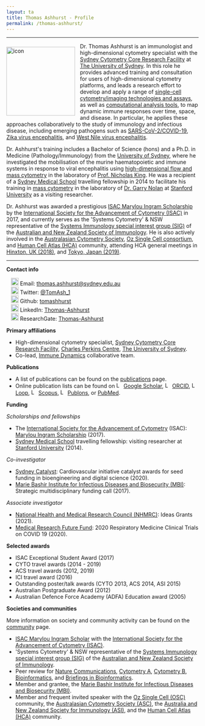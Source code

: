 ```yaml
---
layout: ta
title: Thomas Ashhurst - Profile
permalink: /thomas-ashhurst/
---
```


---

<div class='row'>
    <div class="image">
        <a href="#">
            <img src="https://raw.githubusercontent.com/tomashhurst/tomashhurst.github.io/master/images/TA%20cropped.jpg" alt="icon" width="180" align="left" style="padding-left: 0px; padding-right: 10px; padding-top: 10px; padding-bottom: 10px">
        </a>
    </div>
</div>

Dr. Thomas Ashhurst is an immunologist and high-dimensional cytometry specialist with the [Sydney Cytometry Core Research Facility](https://sydneycytometry.org.au) at [The University of Sydney](https://www.sydney.edu.au/). In this role he provides advanced training and consultation for users of high-dimensional cytometry platforms, and leads a research effort to develop and apply a range of [single-cell cytometry/imaging technologies and assays](https://tomashhurst.github.io/research/#high-dimensional-cytometry-and-imaging-technologies), as well as [computational analysis tools](https://tomashhurst.github.io/research/#computational-analysis-approaches), to map dynamic immune responses over time, space, and disease. In particular, he applies these approaches collaboratively to the study of immunology and infectious disease, including emerging pathogens such as [SARS-CoV-2/COVID-19](https://tomashhurst.github.io/research/#application-to-disease), [Zika virus encephalitis](https://tomashhurst.github.io/research/#application-to-disease), and [West Nile virus encephalitis](https://tomashhurst.github.io/research/#application-to-disease).

Dr. Ashhurst's training includes a Bachelor of Science (hons) and a Ph.D. in Medicine (Pathology/Immunology) from the [University of Sydney](https://www.sydney.edu.au/), where he investigated the mobilisation of the murine haematopoietic and immune systems in response to viral encephalitis using [high-dimensional flow and mass cytometry](https://tomashhurst.github.io/research/#high-dimensional-cytometry-and-imaging-technologies) in the laboratory of [Prof. Nicholas King](https://www.sydney.edu.au/medicine-health/about/our-people/academic-staff/nicholas-king.html). He was a recipient of a [Sydney Medical School](https://www.sydney.edu.au/medicine-health/schools/sydney-medical-school.html) travelling fellowship in 2014 to facilitate his training in [mass cytometry](https://tomashhurst.github.io/research/#high-dimensional-cytometry-and-imaging-technologies) in the laboratory of [Dr. Garry Nolan](http://web.stanford.edu/group/nolan/) at [Stanford University](https://www.stanford.edu/) as a visiting researcher.

Dr. Ashhurst was awarded a prestigious [ISAC Marylou Ingram Scholarship](https://isac-net.org/page/Marylou-Ingram-Scholars) by the [International Society for the Advancement of Cytometry (ISAC)](https://isac-net.org/) in 2017, and currently serves as the 'Systems Cytometry' & NSW representative of the [Systems Immunology special interest group (SIG)](https://www.immunology.org.au/asi-programs-and-opportunities/special-interest-groups/systems-immunology/) of the [Australian and New Zealand Society of Immunology](https://www.immunology.org.au/). He is also actively involved in the [Australasian Cytometry Society](https://cytometry.org.au/), [Oz Single Cell consortium](https://www.singlecells.org.au/), and [Human Cell Atlas (HCA)](https://www.humancellatlas.org/) community, attending HCA general meetings in [Hinxton, UK (2018)](https://tomashhurst.github.io/community/), and [Tokyo, Japan (2019)](https://youtu.be/xYqd2w_aRH0?t=327).

---

**Contact info**

&nbsp;&nbsp;&nbsp;<img src="https://raw.githubusercontent.com/tomashhurst/tomashhurst.github.io/2a9877aba13f6f7b46b11728a68d7047debb0f36/custom_SVG/EmailSVG.svg" alt="Email logo" width="20"> Email: [thomas.ashhurst@sydney.edu.au](mailto:thomas.ashhurst@sydney.edu.au) <br/>
&nbsp;&nbsp;&nbsp;<img src="https://raw.githubusercontent.com/tomashhurst/tomashhurst.github.io/2a9877aba13f6f7b46b11728a68d7047debb0f36/custom_SVG/TwitterSVG.svg" alt="Twitter logo" width="20"> Twitter: [@TomAsh_1](https://twitter.com/TomAsh_1) <br/>
&nbsp;&nbsp;&nbsp;<img src="https://raw.githubusercontent.com/tomashhurst/tomashhurst.github.io/2a9877aba13f6f7b46b11728a68d7047debb0f36/custom_SVG/GithubSVG.svg" alt="Github logo" width="20"> Github: [tomashhurst](https://github.com/tomashhurst) <br/>
&nbsp;&nbsp;&nbsp;<img src="https://raw.githubusercontent.com/tomashhurst/tomashhurst.github.io/2a9877aba13f6f7b46b11728a68d7047debb0f36/custom_SVG/LinkedInSVG.svg" alt="LinkedIn logo" width="20"> LinkedIn: [Thomas-Ashhurst](https://www.linkedin.com/in/thomas-ashhurst/) <br/>
&nbsp;&nbsp;&nbsp;<img src="https://raw.githubusercontent.com/tomashhurst/tomashhurst.github.io/2a9877aba13f6f7b46b11728a68d7047debb0f36/custom_SVG/ResearchGate_icon_SVG.svg" alt="ResearchGate logo" width="20"> ResearchGate: [Thomas-Ashhurst](https://www.researchgate.net/profile/Thomas-Ashhurst) <br/>

**Primary affiliations**

- High-dimensional cytometry specialist, [Sydney Cytometry Core Research Facility](https://sydneycytometry.org.au/), [Charles Perkins Centre](https://www.sydney.edu.au/charles-perkins-centre/), [The University of Sydney](https://www.sydney.edu.au/).
- Co-lead, [Immune Dynamics](https://tomashhurst.github.io/immunedynamics) collaborative team.

**Publications**

- A list of publications can be found on the [publications](https://tomashhurst.github.io/publications/) page. 
- Online publication lists can be found on <img src="https://raw.githubusercontent.com/tomashhurst/tomashhurst.github.io/2a9877aba13f6f7b46b11728a68d7047debb0f36/custom_SVG/Google_Scholar_logo.svg" alt="Logo" width="15"> [Google Scholar](https://scholar.google.com.au/citations?user=b1eTDlQAAAAJ&hl=en), 
<img src="https://raw.githubusercontent.com/tomashhurst/tomashhurst.github.io/2a9877aba13f6f7b46b11728a68d7047debb0f36/custom_SVG/ORCID_iD.svg" alt="Logo" width="15"> [ORCID](https://orcid.org/0000-0001-7269-7773), 
<img src="https://raw.githubusercontent.com/tomashhurst/tomashhurst.github.io/b5544b7d0236876ce33e51e6c8b5eb3e6ef55e84/custom_SVG/Loop.svg" alt="Logo" width="15"> [Loop](https://loop.frontiersin.org/people/241397), 
<img src="https://raw.githubusercontent.com/tomashhurst/tomashhurst.github.io/a9738ae6b0e3712363450fd03e97e59690fc40cc/custom_SVG/Scopus_logo.svg" alt="Logo" width="15"> [Scopus](https://www.scopus.com/authid/detail.uri?authorId=55432845900), 
<img src="https://raw.githubusercontent.com/tomashhurst/tomashhurst.github.io/cd9d6c3a93fa1dfe723622955b19be00b3729893/custom_SVG/Publons.svg" alt="Logo" width="15"> [Publons](https://publons.com/researcher/3719456/thomas-m-ashhurst/), or [PubMed](https://pubmed.ncbi.nlm.nih.gov/?term=thomas%20ashhurst&sort=date). <br/>

**Funding**

*Scholarships and fellowships*

- The [International Society for the Advancement of Cytometry](https://isac-net.org/) (ISAC): [Marylou Ingram Scholarship](https://isac-net.org/page/Marylou-Ingram-Scholars) (2017).
- [Sydney Medical School](https://www.sydney.edu.au/medicine-health/schools/sydney-medical-school.html) travelling fellowship: visiting researcher at [Stanford University](https://www.stanford.edu/) (2014).

*Co-investigator*

- [Sydney Catalyst](https://sydneycatalyst.org.au/): Cardiovascular initiative catalyst awards for seed funding in bioengineering and digital science (2020).
- [Marie Bashir Institute for Infectious Diseases and Biosecurity (MBI)](https://www.sydney.edu.au/marie-bashir-institute/): Strategic multidisciplinary funding call (2017).

*Associate investigator*

- [National Health and Medical Research Council (NHMRC)](https://www.nhmrc.gov.au/): Ideas Grants (2021).
- [Medical Research Future Fund](https://www.health.gov.au/initiatives-and-programs/medical-research-future-fund): 2020 Respiratory Medicine Clinical Trials on COVID 19 (2020).

**Selected awards**

- ISAC Exceptional Student Award (2017)
- CYTO travel awards (2014 - 2019)
- ACS travel awards (2012, 2019)
- ICI travel award (2016)
- Outstanding poster/talk awards (CYTO 2013, ACS 2014, ASI 2015)
- Australian Postgraduate Award (2012)
- Australian Defence Force Academy (ADFA) Education award (2005)

**Societies and communities**

More information on society and community activity can be found on the [community](https://immunedynamics.io/community/) page.

- [ISAC Marylou Ingram Scholar](https://isac-net.org/page/Marylou-Ingram-Scholars) with the [International Society for the Advancement of Cytometry (ISAC)](https://isac-net.org/).
- 'Systems Cytometry' & NSW representative of the [Systems Immunology special interest group (SIG)](https://www.immunology.org.au/asi-programs-and-opportunities/special-interest-groups/systems-immunology/) of the [Australian and New Zealand Society of Immunology](https://www.immunology.org.au/).
- Peer review for [Nature Communications](https://www.nature.com/ncomms/), [Cytometry A](https://onlinelibrary.wiley.com/journal/15524930), [Cytometry B](https://onlinelibrary.wiley.com/journal/15524957), [Bioinformatics](https://academic.oup.com/bioinformatics), and [Briefings in Bioinformatics](https://academic.oup.com/bib).
- Member and grantee, the [Marie Bashir Institute for Infectious Diseases and Biosecurity (MBI)](https://www.sydney.edu.au/marie-bashir-institute/).
- Member and frequent invited speaker with the [Oz Single Cell (OSC)](https://www.singlecells.org.au/) community, the [Australasian Cytometry Society (ASC)](https://cytometry.org.au/), the [Australia and New Zealand Society for Immunology (ASI)](https://www.immunology.org.au/), and the [Human Cell Atlas (HCA)](https://www.humancellatlas.org/) community.

<br />
